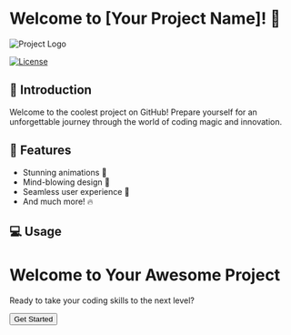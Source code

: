 # Welcome to [Your Project Name]! 🚀

![Project Logo](link/to/your/logo.png)

[![License](https://img.shields.io/badge/license-MIT-blue.svg)](LICENSE)

## 🌟 Introduction

Welcome to the coolest project on GitHub! Prepare yourself for an unforgettable journey through the world of coding magic and innovation.

## 🎨 Features

- Stunning animations 🌈
- Mind-blowing design 🚀
- Seamless user experience 🌟
- And much more! 🔥

## 💻 Usage

<!DOCTYPE html>
<html lang="en">
<head>
  <meta charset="UTF-8">
  <meta name="viewport" content="width=device-width, initial-scale=1.0">
  <title>Your Awesome Project</title>
  <link rel="stylesheet" href="styles.css">
</head>
<body>
  <h1>Welcome to Your Awesome Project</h1>
  <p>Ready to take your coding skills to the next level?</p>
  <button class="btn">Get Started</button>

  <script src="script.js"></script>
</body>
</html>
